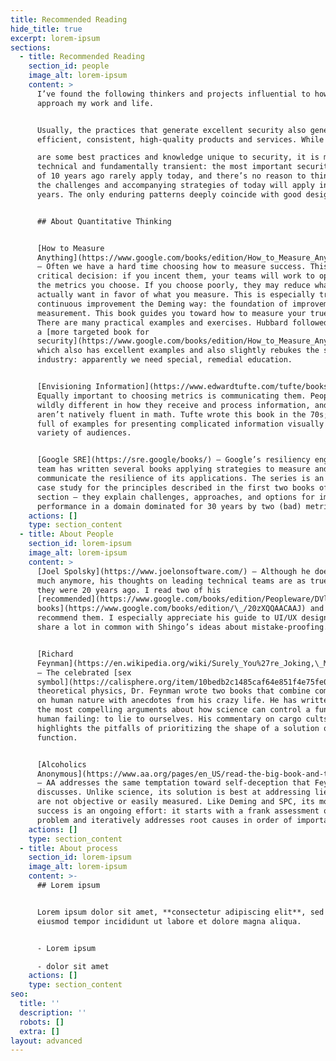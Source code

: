 ```yaml
---
title: Recommended Reading
hide_title: true
excerpt: lorem-ipsum
sections:
  - title: Recommended Reading
    section_id: people
    image_alt: lorem-ipsum
    content: >
      I’ve found the following thinkers and projects influential to how I
      approach my work and life.


      Usually, the practices that generate excellent security also generate
      efficient, consistent, high-quality products and services. While there

      are some best practices and knowledge unique to security, it is mostly
      technical and fundamentally transient: the most important security issues
      of 10 years ago rarely apply today, and there’s no reason to think that
      the challenges and accompanying strategies of today will apply in 10
      years. The only enduring patterns deeply coincide with good design.


      ## About Quantitative Thinking


      [How to Measure
      Anything](https://www.google.com/books/edition/How_to_Measure_Anything/693e2X6XV3MC)
      – Often we have a hard time choosing how to measure success. This is a
      critical decision: if you incent them, your teams will work to optimize to
      the metrics you choose. If you choose poorly, they may reduce what you
      actually want in favor of what you measure. This is especially true of
      continuous improvement the Deming way: the foundation of improvement is
      measurement. This book guides you toward how to measure your true goals.
      There are many practical examples and exercises. Hubbard followed up with
      a [more targeted book for
      security](https://www.google.com/books/edition/How_to_Measure_Anything_in_Cybersecurity/8gulDAAAQBAJ),
      which also has excellent examples and also slightly rebukes the security
      industry: apparently we need special, remedial education.


      [Envisioning Information](https://www.edwardtufte.com/tufte/books_ei) –
      Equally important to choosing metrics is communicating them. People are
      wildly different in how they receive and process information, and most
      aren’t natively fluent in math. Tufte wrote this book in the 70s; it’s
      full of examples for presenting complicated information visually for a
      variety of audiences.


      [Google SRE](https://sre.google/books/) – Google’s resiliency engineering
      team has written several books applying strategies to measure and
      communicate the resilience of its applications. The series is an excellent
      case study for the principles described in the first two books of this
      section – they explain challenges, approaches, and options for improving
      performance in a domain dominated for 30 years by two (bad) metrics.
    actions: []
    type: section_content
  - title: About People
    section_id: lorem-ipsum
    image_alt: lorem-ipsum
    content: >
      [Joel Spolsky](https://www.joelonsoftware.com/) – Although he doesn’t post
      much anymore, his thoughts on leading technical teams are as true now as
      they were 20 years ago. I read two of his
      [recommended](https://www.google.com/books/edition/Peopleware/DVlsAQAAQBAJ)[
      books](https://www.google.com/books/edition/\_/20zXQQAACAAJ) and also
      recommend them. I especially appreciate his guide to UI/UX design, which
      share a lot in common with Shingo’s ideas about mistake-proofing.


      [Richard
      Feynman](https://en.wikipedia.org/wiki/Surely_You%27re_Joking,\_Mr.\_Feynman!)
      – The celebrated [sex
      symbol](https://calisphere.org/item/10bedb2c1485caf64e851f4e75fe0214/) of
      theoretical physics, Dr. Feynman wrote two books that combine commentary
      on human nature with anecdotes from his crazy life. He has written one of
      the most compelling arguments about how science can control a fundamental
      human failing: to lie to ourselves. His commentary on cargo cults also
      highlights the pitfalls of prioritizing the shape of a solution over its
      function.


      [Alcoholics
      Anonymous](https://www.aa.org/pages/en_US/read-the-big-book-and-twelve-steps-and-twelve-traditions)
      – AA addresses the same temptation toward self-deception that Feynman
      discusses. Unlike science, its solution is best at addressing lies that
      are not objective or easily measured. Like Deming and SPC, its model for
      success is an ongoing effort: it starts with a frank assessment of the
      problem and iteratively addresses root causes in order of importance.
    actions: []
    type: section_content
  - title: About process
    section_id: lorem-ipsum
    image_alt: lorem-ipsum
    content: >-
      ## Lorem ipsum


      Lorem ipsum dolor sit amet, **consectetur adipiscing elit**, sed do
      eiusmod tempor incididunt ut labore et dolore magna aliqua.


      - Lorem ipsum

      - dolor sit amet
    actions: []
    type: section_content
seo:
  title: ''
  description: ''
  robots: []
  extra: []
layout: advanced
---
```

